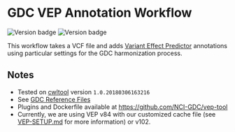 # GDC VEP Annotation Workflow
![Version badge](https://img.shields.io/badge/VEP-v84-<COLOR>.svg)
![Version badge](https://img.shields.io/badge/VEP-v102-<COLOR>.svg)

This workflow takes a VCF file and adds [Variant Effect Predictor](http://useast.ensembl.org/info/docs/tools/vep/index.html)
annotations using particular settings for the GDC harmonization process.

## Notes

* Tested on [cwltool](https://github.com/common-workflow-language/cwltool) version `1.0.20180306163216`
* See [GDC Reference Files](https://gdc.cancer.gov/about-data/data-harmonization-and-generation/gdc-reference-files)
* Plugins and Dockerfile available at https://github.com/NCI-GDC/vep-tool
* Currently, we are using VEP v84 with our customized cache file (see [VEP-SETUP.md](VEP-SETUP.md) for more information) or v102.
